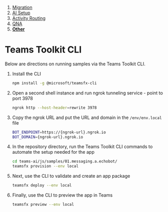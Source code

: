 1. [Migration](./00.MIGRATION.md)
2. [AI Setup](./01.AI-SETUP.md)
3. [Activity Routing](./02.ACTIVITY-ROUTING.md)
4. [QNA](./03.QNA.md)
5. [**Other**](../OTHER/TEAMS-TOOLKIT.md)

# Teams Toolkit CLI

Below are directions on running samples via the Teams Toolkit CLI.

1. Install the CLI

   ```bash
   npm install -g @microsoft/teamsfx-cli
   ```

1. Open a second shell instance and run ngrok tunneling service - point to port 3978

   ```bash
   ngrok http --host-header=rewrite 3978
   ```

1. Copy the ngrok URL and put the URL and domain in the `/env/env.local` file

   ```bash
   BOT_ENDPOINT=https://{ngrok-url}.ngrok.io
   BOT_DOMAIN={ngrok-url}.ngrok.io
   ```

1. In the repository directory, run the Teams Toolkit CLI commands to automate the setup needed for the app

   ```bash
   cd teams-ai/js/samples/01.messaging.a.echobot/
   teamsfx provision --env local

   ```

1. Next, use the CLI to validate and create an app package

   ```bash
   teamsfx deploy --env local
   ```

1. Finally, use the CLI to preview the app in Teams

   ```bash
   teamsfx preview --env local
   ```
